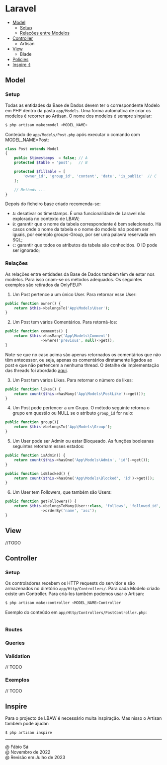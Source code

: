 # Laravel

- [Model](#model)
    - [Setup](#setup)
    - [Relações entre Modelos](#relações)
- [Controller]()
    - Artisan
- [View]()
    - Blade
- [Policies]()
- [Inspire :)](#inspire)

## Model

### Setup

Todas as entidades da Base de Dados devem ter o correspondente Modelo em PHP dentro da pasta `app/Models`. Uma forma automática de criar os modelos é recorrer ao Artisan. O nome dos modelos é sempre singular:

```bash
$ php artisan make:model <MODEL_NAME>
```

Conteúdo de `app/Models/Post.php` após executar o comando com MODEL_NAME=Post:

```php
class Post extends Model
{
    public $timestamps  = false; // A
    protected $table = 'post';   // B

    protected $fillable = [
        'owner_id', 'group_id', 'content', 'date', 'is_public'  // C
    ];

    // Methods ...
}
```

Depois do ficheiro base criado recomenda-se:
- `A`: desativar os timestamps. É uma funcionalidade de Laravel não explorada no contexto de LBAW;
- `B`: garantir que o nome da tabela correspondente é bem selecionado. Há casos onde o nome da tabela e o nome do modelo não podem ser iguais, por exemplo groups-Group, por ser uma palavra reservada em SQL;
- `C`: garantir que todos os atributos da tabela são conhecidos. O ID pode ser ignorado;

### Relações

As relações entre entidades da Base de Dados também têm de estar nos modelos. Para isso criam-se os métodos adequados. Os seguintes exemplos são retirados da OnlyFEUP:

1. Um Post pertence a um único User. Para retornar esse User:

```php
public function owner() {
    return $this->belongsTo('App\Models\User');
}
```

2. Um Post tem vários Comentários. Para retorná-los:

```php
public function comments() {
    return $this->hasMany('App\Models\Comment')
                ->where('previous', null)->get();
}
```

Note-se que no caso acima são apenas retornados os comentários que não têm antecessor, ou seja, apenas os comentários diretamente ligados ao post e que não pertencem a nenhuma thread. O detalhe de implementação das threads foi abordado [aqui](./3%20-%20Database%20speficiation.md#posts-comentários-replies).

3. Um Post tem vários Likes. Para retornar o número de likes:

```php
public function likes() {
    return count($this->hasMany('App\Models\PostLike')->get());
}
```

4. Um Post pode pertencer a um Grupo. O método seguinte retorna o grupo em questão ou NULL se o atributo `group_id` for nulo:

```php
public function group(){
    return $this->belongsTo('App\Models\Group');
}
```

5. Um User pode ser Admin ou estar Bloqueado. As funções booleanas seguintes retornam esses estados:

```php
public function isAdmin() {
    return count($this->hasOne('App\Models\Admin', 'id')->get());
}

public function isBlocked() {
    return count($this->hasOne('App\Models\Blocked', 'id')->get());
}
```

6. Um User tem Followers, que também são Users:

```php
public function getFollowers() {
    return $this->belongsToMany(User::class, 'follows', 'followed_id', 'follower_id')
                ->orderBy('name', 'asc');
}
```

## View

//TODO

## Controller

### Setup

Os controladores recebem os HTTP requests do servidor e são armazenados no diretório `app/Http/Controllers/`. Para cada Modelo criado existe um Controller. Para criá-los também podemos usar o Artisan:

```bash
$ php artisan make:controller <MODEL_NAME>Controller
```

Exemplo do conteúdo em `app/Http/Controllers/PostController.php`:

```php

```

### Routes


### Queries



### Validation

// TODO

### Exemplos

// TODO

## Inspire

Para o projecto de LBAW é necessário muita inspiração. Mas nisso o Artisan também pode ajudar:

```php
$ php artisan inspire
```

---

@ Fábio Sá <br>
@ Novembro de 2022 <br>
@ Revisão em Julho de 2023